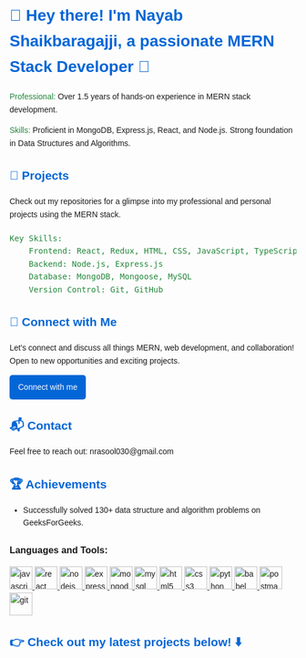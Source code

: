 <!DOCTYPE html>
<html lang="en">
<head>
  <meta charset="UTF-8">
  <meta name="viewport" content="width=device-width, initial-scale=1.0">
</head>
<body style="font-family: 'Arial', sans-serif; line-height: 1.6; margin: 20px; padding: 0;">

  <h1 style="color: #0366d6;">👋 Hey there! I'm Nayab Shaikbaragajji, a passionate MERN Stack Developer 🚀</h1>

  <p><span style="color: #22863a;">Professional:</span> Over 1.5 years of hands-on experience in MERN stack development.</p>

  <p><span style="color: #22863a;">Skills:</span> Proficient in MongoDB, Express.js, React, and Node.js. Strong foundation in Data Structures and Algorithms.</p>

  <div style="margin-top: 20px;">
    <h2 style="color: #0366d6;">🚀 Projects</h2>
    <ul style="list-style-type: none; padding: 0;">
      <li style="margin-bottom: 10px;">Check out my repositories for a glimpse into my professional and personal projects using the MERN stack.</li>
    </ul>
  </div>

  <pre style="margin-top: 20px; color: #22863a;"><span style="color: #22863a;">Key Skills:</span> 
    Frontend: React, Redux, HTML, CSS, JavaScript, TypeScript, Angular, Bootstrap
    Backend: Node.js, Express.js 
    Database: MongoDB, Mongoose, MySQL
    Version Control: Git, GitHub</pre>

  <div style="margin-top: 20px;">
    <h2 style="color: #0366d6;">🔗 Connect with Me</h2>
    <p>Let's connect and discuss all things MERN, web development, and collaboration! Open to new opportunities and exciting projects.</p>
    <a href="https://www.linkedin.com/in/nayab-shaikbaragajji-5125992a1/" target="_blank" style="background-color: #0366d6; color: #ffffff; text-decoration: none; padding: 10px 15px; border-radius: 5px; display: inline-block;">Connect with me</a>
  </div>

  <div style="margin-top: 20px;">
    <h2 style="color: #0366d6;">📬 Contact</h2>
    <p>Feel free to reach out: nrasool030@gmail.com</p>
  </div>
  <div style="margin-top: 20px;">
  <h2 style="color: #0366d6;">🏆 Achievements</h2>
  <ul>
    <li>Successfully solved 130+ data structure and
algorithm problems on
GeeksForGeeks.</li>
  </ul>
</div>
<h3 align="left">Languages and Tools:</h3>
    <p align="left">
      <a
        href="https://developer.mozilla.org/en-US/docs/Web/JavaScript"
        target="_blank"
        rel="noreferrer">
        <img
          src="https://res.cloudinary.com/dzocqa8dh/image/upload/v1672939444/t97vds5mbbshj1fadpga.png"
          alt="javascript"
          width="40"
          height="40" /> </a
      ><a href="https://reactjs.org/" target="_blank" rel="noreferrer">
        <img
          src="https://res.cloudinary.com/dzocqa8dh/image/upload/v1672937089/deaorqoeitdyq1getqle.png"
          alt="react"
          width="40"
          height="40" />
      </a>
      <a href="https://nodejs.org" target="_blank" rel="noreferrer">
        <img
          src="https://res.cloudinary.com/dzocqa8dh/image/upload/v1672940882/sufadtk6kww7jbaz8tvc.png"
          alt="nodejs"
          width="40"
          height="40" /> </a
      ><a href="https://expressjs.com" target="_blank" rel="noreferrer">
        <img
          src="https://res.cloudinary.com/dzocqa8dh/image/upload/v1700900024/hlili3wt3dzparlbnrti.png"
          alt="express"
          width="40"
          height="40" />
      </a>
      <a href="https://www.mongodb.com/" target="_blank" rel="noreferrer">
        <img
          src="https://res.cloudinary.com/dzocqa8dh/image/upload/v1672940182/ehqhgnvwilkttcc6lxz7.png"
          alt="mongodb"
          width="40"
          height="40" />
      </a>
      <a href="https://www.mysql.com/" target="_blank" rel="noreferrer">
        <img
          src="https://res.cloudinary.com/dzocqa8dh/image/upload/v1672941738/pfv4caue0qogayk498oj.png"
          alt="mysql"
          width="40"
          height="40" />
      </a>
      <a href="https://www.w3.org/html/" target="_blank" rel="noreferrer">
        <img
          src="https://res.cloudinary.com/dzocqa8dh/image/upload/v1672938682/agzysh3pi2knsvzckwca.png"
          alt="html5"
          width="40"
          height="40" /> </a
      ><a
        href="https://www.w3schools.com/css/"
        target="_blank"
        rel="noreferrer">
        <img
          src="https://res.cloudinary.com/dzocqa8dh/image/upload/v1672939273/ie0gz5zf4are0df79mft.png"
          alt="css3"
          width="40"
          height="40" /> </a
      ><a href="https://www.python.org" target="_blank" rel="noreferrer">
        <img
          src="https://res.cloudinary.com/dzocqa8dh/image/upload/v1672939721/x6sajit5ac6qvicc2vwd.jpg"
          alt="python"
          width="40"
          height="40" />
      </a>
      <a href="https://babeljs.io/" target="_blank" rel="noreferrer">
        <img
          src="https://www.vectorlogo.zone/logos/babeljs/babeljs-icon.svg"
          alt="babel"
          width="40"
          height="40" />
      </a>
      <a href="https://postman.com" target="_blank" rel="noreferrer">
        <img
          src="https://res.cloudinary.com/dzocqa8dh/image/upload/v1672941139/drfogdl0efd3abhzkia3.png"
          alt="postman"
          width="40"
          height="40" />
      </a>
      <a href="https://git-scm.com/" target="_blank" rel="noreferrer">
        <img
          src="https://res.cloudinary.com/dzocqa8dh/image/upload/v1672938151/rvgauvfkod2pyvlq0qgf.png"
          alt="git"
          width="40"
          height="40" />
      </a>
    </p>


  <div style="margin-top: 20px;">
    <h2 style="color: #0366d6;">👉 Check out my latest projects below! ⬇️</h2>
  </div>

</body>
</html>
